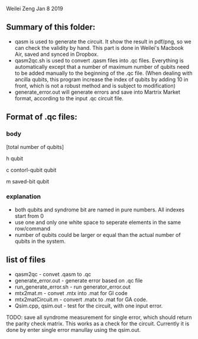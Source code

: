 Weilei Zeng Jan 8 2019
## Summary of this folder:
 * qasm is used to generate the circuit. It show the result in pdf/png, so we can check the validity by hand. This part is done in Weilei's Macbook Air, saved and synced in Dropbox.
 * qasm2qc.sh is used to convert .qasm files into .qc files. Everything is automatically except that a number of maximum number of qubits need to be added manually to the beginning of the .qc file. (When dealing with ancilla qubits, this program increase the index of qubits by adding 10 in front, which is not a robust method and is subject to modification) 
 * generate_error.out will generate errors and save into Martrix Market format, according to the input .qc circuit file.



## Format of .qc files:
### body
[total number of qubits]

h qubit

c contorl-qubit qubit

m saved-bit qubit
### explanation
* both qubits and syndrome bit are named in pure numbers. All indexes start from 0
* use one and only one white space to seperate elements in the same row/command
* number of qubits could be larger or equal than the actual number of qubits in the system.

## list of files
* qasm2qc - convet .qasm to .qc
* generate_error.out - generate error based on .qc file
* run_generate_error.sh - run generator_error.out
* mtx2mat.m - convet .mtx into .mat for GI code
* mtx2matCircuit.m - convert .matx to .mat for GA code.
* Qsim.cpp, qsim.out - test for the circuit, with one input error.


TODO:
save all syndrome measurement for single error, which should return the parity check matrix. This works as a check for the circuit. Currently it is done by enter single error manullay using the qsim.out.
